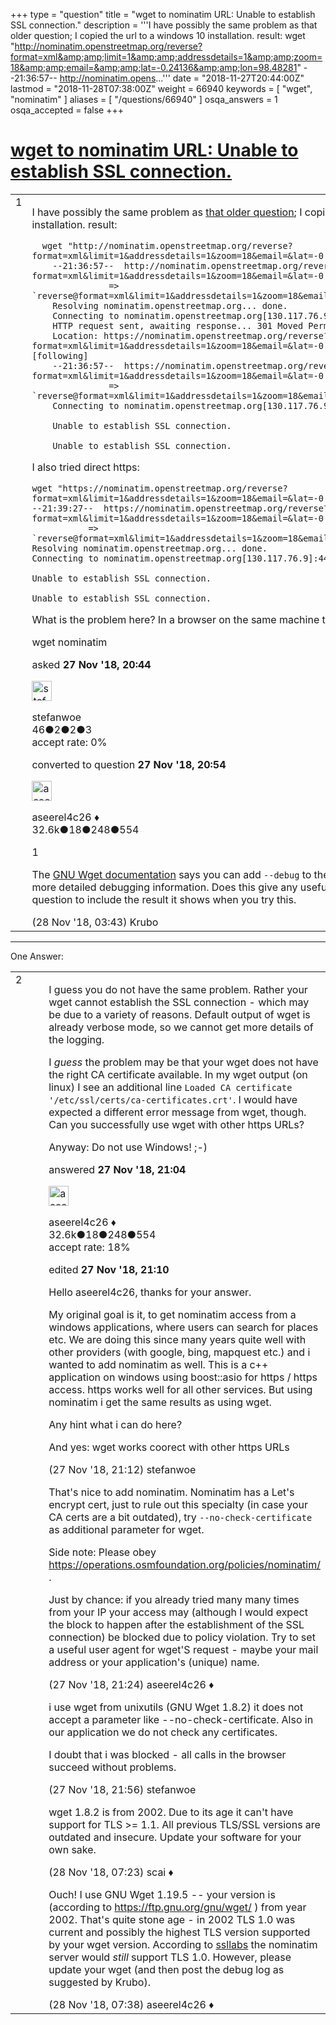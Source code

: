 +++
type = "question"
title = "wget to nominatim URL: Unable to establish SSL connection."
description = '''I have possibly the same problem as that older question; I copied the url to a windows 10 installation. result:  wget &quot;http://nominatim.openstreetmap.org/reverse?format=xml&amp;amp;limit=1&amp;amp;addressdetails=1&amp;amp;zoom=18&amp;amp;email=&amp;amp;lat=-0.24136&amp;amp;lon=98.48281&quot;  --21:36:57-- http://nominatim.opens...'''
date = "2018-11-27T20:44:00Z"
lastmod = "2018-11-28T07:38:00Z"
weight = 66940
keywords = [ "wget", "nominatim" ]
aliases = [ "/questions/66940" ]
osqa_answers = 1
osqa_accepted = false
+++

<div class="headNormal">

# [wget to nominatim URL: Unable to establish SSL connection.](/questions/66940/wget-to-nominatim-url-unable-to-establish-ssl-connection)

</div>

<div id="main-body">

<div id="askform">

<table id="question-table" style="width:100%;">
<colgroup>
<col style="width: 50%" />
<col style="width: 50%" />
</colgroup>
<tbody>
<tr>
<td style="width: 30px; vertical-align: top"><div class="vote-buttons">
<span id="post-66940-upvote" class="ajax-command post-vote up" rel="nofollow" title="I like this post (click again to cancel)"> </span>
<div id="post-66940-score" class="post-score" title="current number of votes">
1
</div>
<span id="post-66940-downvote" class="ajax-command post-vote down" rel="nofollow" title="I dont like this post (click again to cancel)"> </span> <span id="favorite-mark" class="ajax-command favorite-mark" rel="nofollow" title="mark/unmark this question as favorite (click again to cancel)"> </span>
<div id="favorite-count" class="favorite-count">
&#10;</div>
</div></td>
<td><div id="item-right">
<div class="question-body">
<p>I have possibly the same problem as <a href="https://help.openstreetmap.org/questions/45261/error-nomination-geocode-with-wget">that older question</a>; I copied the url to a windows 10 installation. result:</p>
<pre><code>  wget &quot;http://nominatim.openstreetmap.org/reverse?format=xml&amp;limit=1&amp;addressdetails=1&amp;zoom=18&amp;email=&amp;lat=-0.24136&amp;lon=98.48281&quot;
    --21:36:57--  http://nominatim.openstreetmap.org/reverse?format=xml&amp;limit=1&amp;addressdetails=1&amp;zoom=18&amp;email=&amp;lat=-0.24136&amp;lon=98.48281
               =&gt; `reverse@format=xml&amp;limit=1&amp;addressdetails=1&amp;zoom=18&amp;email=&amp;lat=-0.24136&amp;lon=98.48281&#39;
    Resolving nominatim.openstreetmap.org... done.
    Connecting to nominatim.openstreetmap.org[130.117.76.9]:80... connected.
    HTTP request sent, awaiting response... 301 Moved Permanently
    Location: https://nominatim.openstreetmap.org/reverse?format=xml&amp;limit=1&amp;addressdetails=1&amp;zoom=18&amp;email=&amp;lat=-0.24136&amp;lon=98.48281 [following]
    --21:36:57--  https://nominatim.openstreetmap.org/reverse?format=xml&amp;limit=1&amp;addressdetails=1&amp;zoom=18&amp;email=&amp;lat=-0.24136&amp;lon=98.48281
               =&gt; `reverse@format=xml&amp;limit=1&amp;addressdetails=1&amp;zoom=18&amp;email=&amp;lat=-0.24136&amp;lon=98.48281&#39;
    Connecting to nominatim.openstreetmap.org[130.117.76.9]:443... connected.
&#10;    Unable to establish SSL connection.
&#10;    Unable to establish SSL connection.</code></pre>
<p>I also tried direct https:</p>
<pre><code>wget &quot;https://nominatim.openstreetmap.org/reverse?format=xml&amp;limit=1&amp;addressdetails=1&amp;zoom=18&amp;email=&amp;lat=-0.24136&amp;lon=98.48281&quot;
--21:39:27--  https://nominatim.openstreetmap.org/reverse?format=xml&amp;limit=1&amp;addressdetails=1&amp;zoom=18&amp;email=&amp;lat=-0.24136&amp;lon=98.48281
           =&gt; `reverse@format=xml&amp;limit=1&amp;addressdetails=1&amp;zoom=18&amp;email=&amp;lat=-0.24136&amp;lon=98.48281&#39;
Resolving nominatim.openstreetmap.org... done.
Connecting to nominatim.openstreetmap.org[130.117.76.9]:443... connected.
&#10;Unable to establish SSL connection.
&#10;Unable to establish SSL connection.</code></pre>
<p>What is the problem here? In a browser on the same machine the same URls succseed.</p>
</div>
<div id="question-tags" class="tags-container tags">
<span class="post-tag tag-link-wget" rel="tag" title="see questions tagged &#39;wget&#39;">wget</span> <span class="post-tag tag-link-nominatim" rel="tag" title="see questions tagged &#39;nominatim&#39;">nominatim</span>
</div>
<div id="question-controls" class="post-controls">
&#10;</div>
<div class="post-update-info-container">
<div class="post-update-info post-update-info-user">
<p>asked <strong>27 Nov '18, 20:44</strong></p>
<img src="https://secure.gravatar.com/avatar/7b22f0b3304066470193db063a024ea2?s=32&amp;d=identicon&amp;r=g" class="gravatar" width="32" height="32" alt="stefanwoe&#39;s gravatar image" />
<p><span>stefanwoe</span><br />
<span class="score" title="46 reputation points">46</span><span title="2 badges"><span class="badge1">●</span><span class="badgecount">2</span></span><span title="2 badges"><span class="silver">●</span><span class="badgecount">2</span></span><span title="3 badges"><span class="bronze">●</span><span class="badgecount">3</span></span><br />
<span class="accept_rate" title="Rate of the user&#39;s accepted answers">accept rate:</span> <span title="stefanwoe has no accepted answers">0%</span></p>
</div>
<div class="post-update-info post-update-info-edited">
<p><span> converted to question <strong>27 Nov '18, 20:54</strong> </span></p>
<img src="https://secure.gravatar.com/avatar/66f0dc05b44574e3894be07b0b37cf37?s=32&amp;d=identicon&amp;r=g" class="gravatar" width="32" height="32" alt="aseerel4c26&#39;s gravatar image" />
<p><span>aseerel4c26 ♦</span><br />
<span class="score" title="32615 reputation points"><span>32.6k</span></span><span title="18 badges"><span class="badge1">●</span><span class="badgecount">18</span></span><span title="248 badges"><span class="silver">●</span><span class="badgecount">248</span></span><span title="554 badges"><span class="bronze">●</span><span class="badgecount">554</span></span></p>
</div>
</div>
<div id="comments-container-66940" class="comments-container">
<span id="66946"></span>
<div id="comment-66946" class="comment">
<div id="post-66946-score" class="comment-score">
1
</div>
<div class="comment-text">
<p>The <a href="https://www.gnu.org/software/wget/manual/wget.html#Logging-and-Input-File-Options">GNU Wget documentation</a> says you can add <code>--debug</code> to the wget command line to get more detailed debugging information. Does this give any useful information? Please edit your question to include the result it shows when you try this.</p>
</div>
<div id="comment-66946-info" class="comment-info">
<span class="comment-age">(28 Nov '18, 03:43)</span> <span class="comment-user userinfo">Krubo</span>
</div>
</div>
</div>
<div id="comment-tools-66940" class="comment-tools">
&#10;</div>
<div class="clear">
&#10;</div>
<div id="comment-66940-form-container" class="comment-form-container">
&#10;</div>
<div class="clear">
&#10;</div>
</div></td>
</tr>
</tbody>
</table>

------------------------------------------------------------------------

<div class="tabBar">

<span id="sort-top"></span>

<div class="headQuestions">

One Answer:

</div>

</div>

<span id="66941"></span>

<div id="answer-container-66941" class="answer">

<table style="width:100%;">
<colgroup>
<col style="width: 50%" />
<col style="width: 50%" />
</colgroup>
<tbody>
<tr>
<td style="width: 30px; vertical-align: top"><div class="vote-buttons">
<span id="post-66941-upvote" class="ajax-command post-vote up" rel="nofollow" title="I like this post (click again to cancel)"> </span>
<div id="post-66941-score" class="post-score" title="current number of votes">
2
</div>
<span id="post-66941-downvote" class="ajax-command post-vote down" rel="nofollow" title="I dont like this post (click again to cancel)"> </span>
</div></td>
<td><div class="item-right">
<div class="answer-body">
<p>I guess you do not have the same problem. Rather your wget cannot establish the SSL connection - which may be due to a variety of reasons. Default output of wget is already verbose mode, so we cannot get more details of the logging.</p>
<p>I <em>guess</em> the problem may be that your wget does not have the right CA certificate available. In my wget output (on linux) I see an additional line <code>Loaded CA certificate '/etc/ssl/certs/ca-certificates.crt'</code>. I would have expected a different error message from wget, though. Can you successfully use wget with other https URLs?</p>
<p>Anyway: Do not use Windows! ;-)</p>
</div>
<div class="answer-controls post-controls">
&#10;</div>
<div class="post-update-info-container">
<div class="post-update-info post-update-info-user">
<p>answered <strong>27 Nov '18, 21:04</strong></p>
<img src="https://secure.gravatar.com/avatar/66f0dc05b44574e3894be07b0b37cf37?s=32&amp;d=identicon&amp;r=g" class="gravatar" width="32" height="32" alt="aseerel4c26&#39;s gravatar image" />
<p><span>aseerel4c26 ♦</span><br />
<span class="score" title="32615 reputation points"><span>32.6k</span></span><span title="18 badges"><span class="badge1">●</span><span class="badgecount">18</span></span><span title="248 badges"><span class="silver">●</span><span class="badgecount">248</span></span><span title="554 badges"><span class="bronze">●</span><span class="badgecount">554</span></span><br />
<span class="accept_rate" title="Rate of the user&#39;s accepted answers">accept rate:</span> <span title="aseerel4c26 has 169 accepted answers">18%</span></p>
</div>
<div class="post-update-info post-update-info-edited">
<p><span> edited <strong>27 Nov '18, 21:10</strong> </span></p>
</div>
</div>
<div id="comments-container-66941" class="comments-container">
<span id="66942"></span>
<div id="comment-66942" class="comment">
<div id="post-66942-score" class="comment-score">
&#10;</div>
<div class="comment-text">
<p>Hello aseerel4c26, thanks for your answer.</p>
<p>My original goal is it, to get nominatim access from a windows applications, where users can search for places etc. We are doing this since many years quite well with other providers (with google, bing, mapquest etc.) and i wanted to add nominatim as well. This is a c++ application on windows using boost::asio for https / https access. https works well for all other services. But using nominatim i get the same results as using wget.</p>
<p>Any hint what i can do here?</p>
<p>And yes: wget works coorect with other https URLs</p>
</div>
<div id="comment-66942-info" class="comment-info">
<span class="comment-age">(27 Nov '18, 21:12)</span> <span class="comment-user userinfo">stefanwoe</span>
</div>
</div>
<span id="66943"></span>
<div id="comment-66943" class="comment">
<div id="post-66943-score" class="comment-score">
&#10;</div>
<div class="comment-text">
<p>That's nice to add nominatim. Nominatim has a Let's encrypt cert, just to rule out this specialty (in case your CA certs are a bit outdated), try <code>--no-check-certificate</code> as additional parameter for wget.</p>
<p>Side note: Please obey <a href="https://operations.osmfoundation.org/policies/nominatim/">https://operations.osmfoundation.org/policies/nominatim/</a> .</p>
<p>Just by chance: if you already tried many many times from your IP your access may (although I would expect the block to happen after the establishment of the SSL connection) be blocked due to policy violation. Try to set a useful user agent for wget'S request - maybe your mail address or your application's (unique) name.</p>
</div>
<div id="comment-66943-info" class="comment-info">
<span class="comment-age">(27 Nov '18, 21:24)</span> <span class="comment-user userinfo">aseerel4c26 ♦</span>
</div>
</div>
<span id="66944"></span>
<div id="comment-66944" class="comment">
<div id="post-66944-score" class="comment-score">
&#10;</div>
<div class="comment-text">
<p>i use wget from unixutils (GNU Wget 1.8.2) it does not accept a parameter like --no-check-certificate. Also in our application we do not check any certificates.</p>
<p>I doubt that i was blocked - all calls in the browser succeed without problems.</p>
</div>
<div id="comment-66944-info" class="comment-info">
<span class="comment-age">(27 Nov '18, 21:56)</span> <span class="comment-user userinfo">stefanwoe</span>
</div>
</div>
<span id="66947"></span>
<div id="comment-66947" class="comment">
<div id="post-66947-score" class="comment-score">
&#10;</div>
<div class="comment-text">
<p>wget 1.8.2 is from 2002. Due to its age it can't have support for TLS &gt;= 1.1. All previous TLS/SSL versions are outdated and insecure. Update your software for your own sake.</p>
</div>
<div id="comment-66947-info" class="comment-info">
<span class="comment-age">(28 Nov '18, 07:23)</span> <span class="comment-user userinfo">scai ♦</span>
</div>
</div>
<span id="66949"></span>
<div id="comment-66949" class="comment">
<div id="post-66949-score" class="comment-score">
&#10;</div>
<div class="comment-text">
<p>Ouch! I use GNU Wget 1.19.5 -- your version is (according to <a href="https://ftp.gnu.org/gnu/wget/">https://ftp.gnu.org/gnu/wget/</a> ) from year 2002. That's quite stone age - in 2002 TLS 1.0 was current and possibly the highest TLS version supported by your wget version. According to <a href="https://www.ssllabs.com/ssltest/analyze.html?d=nominatim.openstreetmap.org&amp;s=130.117.76.9&amp;latest">ssllabs</a> the nominatim server would <em>still</em> support TLS 1.0. However, please update your wget (and then post the debug log as suggested by Krubo).</p>
</div>
<div id="comment-66949-info" class="comment-info">
<span class="comment-age">(28 Nov '18, 07:38)</span> <span class="comment-user userinfo">aseerel4c26 ♦</span>
</div>
</div>
</div>
<div id="comment-tools-66941" class="comment-tools">
&#10;</div>
<div class="clear">
&#10;</div>
<div id="comment-66941-form-container" class="comment-form-container">
&#10;</div>
<div class="clear">
&#10;</div>
</div></td>
</tr>
</tbody>
</table>

</div>

<div class="paginator-container-left">

</div>

</div>

</div>

